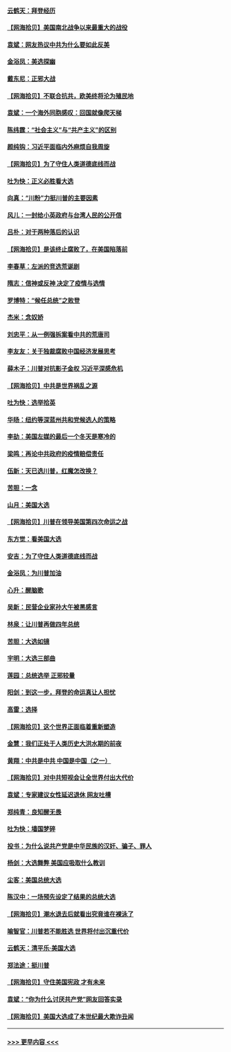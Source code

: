 #### [云鹤天：拜登经历](../pages/nsc993/n12567294.md?t=11221951) 
#### [【网海拾贝】美国南北战争以来最重大的战役](../pages/nsc993/n12567247.md?t=11221951) 
#### [袁斌：网友热议中共为什么要如此反美](../pages/nsc993/n12567162.md?t=11221951) 
#### [金浴凤：美选探幽](../pages/nsc993/n12567147.md?t=11221951) 
#### [戴东尼：正邪大战](../pages/nsc993/n12567033.md?t=11221951) 
#### [【网海拾贝】不联合抗共，欧美终将沦为殖民地](../pages/nsc993/n12565068.md?t=11221951) 
#### [袁斌：一个海外同胞感叹：回国就像爬天梯](../pages/nsc993/n12564986.md?t=11221951) 
#### [陈纬霆：“社会主义”与“共产主义”的区别](../pages/nsc993/n12562417.md?t=11221951) 
#### [颜纯钩：习近平面临内外麻烦自我周旋](../pages/nsc993/n12563356.md?t=11221951) 
#### [【网海拾贝】为了守住人类道德底线而战](../pages/nsc993/n12562542.md?t=11221951) 
#### [吐为快：正义必胜看大选](../pages/nsc993/n12561967.md?t=11221951) 
#### [向真：“川粉”力挺川普的主要因素](../pages/nsc993/n12560774.md?t=11221951) 
#### [风儿：一封给小英政府与台湾人民的公开信](../pages/nsc993/n12560581.md?t=11221951) 
#### [吕朴：对于两种落后的认识](../pages/nsc993/n12560492.md?t=11221951) 
#### [【网海拾贝】是该终止腐败了，在美国陷落前](../pages/nsc993/n12559936.md?t=11221951) 
#### [李春草：左派的竞选荒诞剧](../pages/nsc993/n12558380.md?t=11221951) 
#### [隋志：信神或反神 决定了疫情与选情](../pages/nsc993/n12558255.md?t=11221951) 
#### [罗博特：“候任总统”之败登](../pages/nsc993/n12558189.md?t=11221951) 
#### [杰米：念奴娇](../pages/nsc993/n12558174.md?t=11221951) 
#### [刘忠平：从一例强拆案看中共的荒唐司](../pages/nsc993/n12558036.md?t=11221951) 
#### [李友友：关于独裁腐败中国经济发展思考](../pages/nsc993/n12558004.md?t=11221951) 
#### [薛木子：川普对抗影子金权 习近平深感危机](../pages/nsc993/n12557342.md?t=11221951) 
#### [【网海拾贝】中共是世界祸乱之源](../pages/nsc993/n12555353.md?t=11221951) 
#### [吐为快：选举拾英](../pages/nsc993/n12555041.md?t=11221951) 
#### [华旸：纽约等深蓝州共和党候选人的策略](../pages/nsc993/n12554309.md?t=11221951) 
#### [李劼：美国左媒的最后一个冬天是寒冷的](../pages/nsc993/n12552947.md?t=11221951) 
#### [梁鸣：再论中共政府的疫情赔偿责任](../pages/nsc993/n12553012.md?t=11221951) 
#### [伍新：天已选川普，红魔怎改换？](../pages/nsc993/n12552970.md?t=11221951) 
#### [苦胆：一念](../pages/nsc993/n12552957.md?t=11221951) 
#### [山月：美国大选](../pages/nsc993/n12552446.md?t=11221951) 
#### [【网海拾贝】川普在领导美国第四次命运之战](../pages/nsc993/n12551973.md?t=11221951) 
#### [东方觉：看美国大选](../pages/nsc993/n12551647.md?t=11221951) 
#### [安吉：为了守住人类道德底线而战](../pages/nsc993/n12551111.md?t=11221951) 
#### [金浴凤：为川普加油](../pages/nsc993/n12551085.md?t=11221951) 
#### [心升：醒脑歌](../pages/nsc993/n12550984.md?t=11221951) 
#### [吴新：民营企业家孙大午被黑感言](../pages/nsc993/n12550656.md?t=11221951) 
#### [林泉：让川普再做四年总统](../pages/nsc993/n12550640.md?t=11221951) 
#### [苦胆：大选如镜](../pages/nsc993/n12550630.md?t=11221951) 
#### [宇明：大选三部曲](../pages/nsc993/n12550603.md?t=11221951) 
#### [莲园：总统选举 正邪较量](../pages/nsc993/n12550594.md?t=11221951) 
#### [阳剑：到这一步，拜登的命运真让人担忧](../pages/nsc993/n12549093.md?t=11221951) 
#### [高雷：选择](../pages/nsc993/n12549087.md?t=11221951) 
#### [【网海拾贝】这个世界正面临着重新塑造](../pages/nsc993/n12548326.md?t=11221951) 
#### [金慧：我们正处于人类历史大洪水期的前夜](../pages/nsc993/n12547914.md?t=11221951) 
#### [黄翔：中共是中共 中国是中国（之一）](../pages/nsc993/n12547576.md?t=11221951) 
#### [【网海拾贝】对中共短视会让全世界付出大代价](../pages/nsc993/n12546043.md?t=11221951) 
#### [袁斌：专家建议女性延迟退休 网友吐槽](../pages/nsc993/n12545424.md?t=11221951) 
#### [郑纯青：良知醒无畏](../pages/nsc993/n12545394.md?t=11221951) 
#### [吐为快：墙国梦碎](../pages/nsc993/n12545309.md?t=11221951) 
#### [投书：为什么说共产党是中华民族的汉奸、骗子、罪人](../pages/nsc993/n12545089.md?t=11221951) 
#### [杨剑：大选舞弊 美国应吸取什么教训](../pages/nsc993/n12543937.md?t=11221951) 
#### [尘客：美国总统大选](../pages/nsc993/n12543828.md?t=11221951) 
#### [陈汉中：一场预先设定了结果的总统大选](../pages/nsc993/n12543564.md?t=11221951) 
#### [【网海拾贝】潮水退去后就看出究竟谁在裸泳了](../pages/nsc993/n12543321.md?t=11221951) 
#### [喻智官：川普若不能胜选 世界将付出沉重代价](../pages/nsc993/n12541352.md?t=11221951) 
#### [云鹤天：清平乐‧美国大选](../pages/nsc993/n12540916.md?t=11221951) 
#### [郑法途：挺川普](../pages/nsc993/n12540898.md?t=11221951) 
#### [【网海拾贝】守住美国宪政 才有未来](../pages/nsc993/n12540423.md?t=11221951) 
#### [袁斌：“你为什么讨厌共产党”网友回答实录](../pages/nsc993/n12540208.md?t=11221951) 
#### [【网海拾贝】美国大选成了本世纪最大欺诈丑闻](../pages/nsc993/n12538029.md?t=11221951) 

----
#### [ >>> 更早内容 <<< ](../indexes/nsc993-earlier.md)
